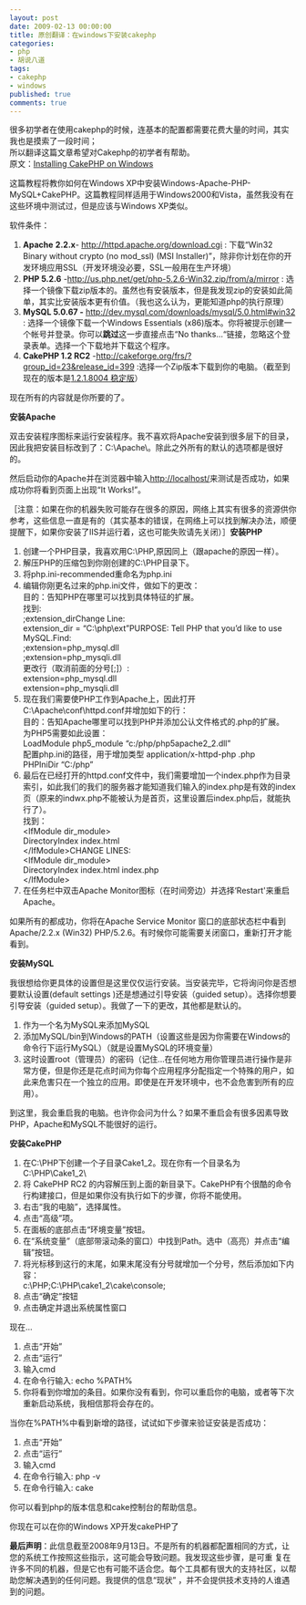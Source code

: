 ```yaml
---
layout: post
date: 2009-02-13 00:00:00
title: 原创翻译：在windows下安装cakephp
categories:
- php
- 胡说八道
tags:
- cakephp
- windows
published: true
comments: true
---
```

<p>很多初学者在使用cakephp的时候，连基本的配置都需要花费大量的时间，其实我也是摸索了一段时间；<br />
所以翻译这篇文章希望对Cakephp的初学者有帮助。<br />
原文：<a href="http://www.keithmedlin.com/2008/09/installing-cakephp-on-windows/" target="_blank">Installing CakePHP on Windows</a>
<div id="content" /></p>

<p>这篇教程将教你如何在Windows XP中安装Windows-Apache-PHP-MySQL+CakePHP。这篇教程同样适用于Windows2000和Vista，虽然我没有在这些环境中测试过，但是应该与Windows XP类似。</p>

<p>软件条件：
<ol>
	<li><strong>Apache</strong> <strong>2.2.x</strong>- <a href="http://httpd.apache.org/download.cgi" target="_blank">http://httpd.apache.org/download.cgi</a> : 下载“Win32 Binary without crypto (no mod_ssl) (MSI Installer)”，除非你计划在你的开发环境应用SSL（开发环境没必要，SSL一般用在生产环境）</li>
	<li><strong>PHP 5.2.6</strong> -<a href="http://us.php.net/get/php-5.2.6-Win32.zip/from/a/mirror" target="_blank">http://us.php.net/get/php-5.2.6-Win32.zip/from/a/mirror</a> : 选择一个镜像下载zip版本的。虽然也有安装版本，但是我发现zip的安装如此简单，其实比安装版本更有价值。（我也这么认为，更能知道php的执行原理）</li>
	<li><strong>MySQL 5.0.67 -</strong> <a href="http://dev.mysql.com/downloads/mysql/5.0.html#win32" target="_blank">http://dev.mysql.com/downloads/mysql/5.0.html#win32</a> : 选择一个镜像下载一个Windows Essentials (x86)版本。你将被提示创建一个帐号并登录。你可以<strong>跳过</strong>这一步直接点击“No thanks…“链接，忽略这个登录表单。选择一个下载地并下载这个程序。</li>
	<li><strong>CakePHP 1.2 RC2</strong> -<a href="http://cakeforge.org/frs/?group_id=23&amp;release_id=399" target="_blank">http://cakeforge.org/frs/?group_id=23&amp;release_id=399</a> :选择一个Zip版本下载到你的电脑。（截至到现在的版本是<a href="http://bakery.cakephp.org/articles/view/release-1-2-1-8004" target="_blank">1.2.1.8004 稳定版</a>）</li>
</ol>
现在所有的内容就是你所要的了。
<div /></p>

<p><strong>安装Apache</strong></p>

<p>双击安装程序图标来运行安装程序。我不喜欢将Apache安装到很多层下的目录，因此我把安装目标改到了：C:\Apache\。除此之外所有的默认的选项都是很好的。</p>

<p>然后启动你的Apache并在浏览器中输入<a href="http://localhost/" target="_blank">http://localhost/</a>来测试是否成功，如果成功你将看到页面上出现“It Works!”。
<div>［注意：如果在你的机器失败可能存在很多的原因，网络上其实有很多的资源供你参考，这些信息一直是有的（其实基本的错误，在网络上可以找到解决办法，顺便提醒下，如果你安装了IIS并运行着，这也可能失败请先关闭）］<strong>安装PHP</strong>
<ol>
	<li>创建一个PHP目录，我喜欢用C:\PHP,原因同上（跟apache的原因一样）。</li>
	<li>解压PHP的压缩包到你刚创建的C:\PHP目录下。</li>
	<li>将php.ini-recommended重命名为php.ini</li>
	<li>编辑你刚更名过来的php.ini文件，做如下的更改：<br />
目的：告知PHP在哪里可以找到具体特征的扩展。<br />
找到:<br />
;extension_dirChange Line:<br />
extension_dir = “C:\php\ext”PURPOSE: Tell PHP that you’d like to use MySQL.Find:<br />
;extension=php_mysql.dll<br />
;extension=php_mysqli.dll<br />
更改行（取消前面的分号[;]）:<br />
extension=php_mysql.dll<br />
extension=php_mysqli.dll</li>
	<li>现在我们需要使PHP工作到Apache上，因此打开C:\Apache\conf\httpd.conf并增加如下的行：<br />
目的：告知Apache哪里可以找到PHP并添加公认文件格式的.php的扩展。<br />
为PHP5需要如此设置：<br />
LoadModule php5_module “c:/php/php5apache2_2.dll”<br />
配置php.ini的路径，用于增加类型 application/x-httpd-php .php<br />
PHPIniDir “C:/php”</li>
	<li>最后在已经打开的httpd.conf文件中，我们需要增加一个index.php作为目录索引，如此我们的我们的服务器才能知道我们输入的index.php是有效的index页（原来的indwx.php不能被认为是首页，这里设置后index.php后，就能执行了）。<br />
找到：<br />
&lt;IfModule dir_module&gt;<br />
DirectoryIndex index.html<br />
&lt;/IfModule&gt;CHANGE LINES:<br />
&lt;IfModule dir_module&gt;<br />
DirectoryIndex index.html index.php<br />
&lt;/IfModule&gt;</li>
	<li>在任务栏中双击Apache Monitor图标（在时间旁边）并选择‘Restart'来重启Apache。</li>
</ol>
如果所有的都成功，你将在Apache Service Monitor 窗口的底部状态栏中看到Apache/2.2.x (Win32) PHP/5.2.6。有时候你可能需要关闭窗口，重新打开才能看到。</div></p>

<p><strong>安装MySQL</strong></p>

<p>我很想给你更具体的设置但是这里仅仅运行安装。当安装完毕，它将询问你是否想要默认设置(default settings )还是想通过引导安装（guided setup）。选择你想要引导安装（guided setup）。我做了一下的更改，其他都是默认的。
<ol>
	<li>作为一个名为MySQL来添加MySQL</li>
	<li>添加MySQL/bin到Windows的PATH（设置这些是因为你需要在Windows的命令行下运行MySQL）（就是设置MySQL的环境变量）</li>
	<li>这时设置root（管理员）的密码（记住…在任何地方用你管理员进行操作是非常方便，但是你还是花点时间为你每个应用程序分配指定一个特殊的用户，如此来危害只在一个独立的应用。即使是在开发环境中，也不会危害到所有的应用）。</li>
</ol>
到这里，我会重启我的电脑。也许你会问为什么？如果不重启会有很多因素导致PHP，Apache和MySQL不能很好的运行。</p>

<p><strong>安装CakePHP</strong>
<ol>
	<li>在C:\PHP下创建一个子目录Cake1_2。现在你有一个目录名为C:\PHP\Cake1_2\</li>
	<li>将 CakePHP RC2 的内容解压到上面的新目录下。CakePHP有个很酷的命令行构建接口，但是如果你没有执行如下的步骤，你将不能使用。</li>
	<li>右击“我的电脑”，选择属性。</li>
	<li>点击“高级”项。</li>
	<li>在面板的底部点击“环境变量”按钮。</li>
	<li>在“系统变量”（底部带滚动条的窗口）中找到Path。选中（高亮）并点击“编辑”按钮。</li>
	<li>将光标移到这行的末尾，如果末尾没有分号就增加一个分号，然后添加如下内容：<br />
c:\PHP;C:\PHP\cake1_2\cake\console;</li>
	<li> 点击“确定”按钮</li>
	<li>点击确定并退出系统属性窗口</li>
</ol>
现在…
<ol>
	<li>点击“开始”</li>
	<li>点击“运行”</li>
	<li>输入cmd</li>
	<li>在命令行输入: echo %PATH%</li>
	<li>你将看到你增加的条目。如果你没有看到，你可以重启你的电脑，或者等下次重新启动系统，我相信那将会存在的。</li>
</ol>
当你在%PATH%中看到新增的路径，试试如下步骤来验证安装是否成功：
<ol>
	<li>点击“开始”</li>
	<li>点击“运行”</li>
	<li>输入cmd</li>
	<li>在命令行输入: php -v</li>
	<li>在命令行输入: cake</li>
</ol>
你可以看到php的版本信息和cake控制台的帮助信息。</p>

<p>你现在可以在你的Windows XP开发cakePHP了</p>

<p><strong>最后声明</strong>：此信息截至2008年9月13日。不是所有的机器都配置相同的方式，让您的系统工作按照这些指示，这可能会导致问题。我发现这些步骤，是可重 复在许多不同的机器，但是它也有可能不适合您。每个工具都有很大的支持社区，以帮助您解决遇到的任何问题。我提供的信息“现状” ，并不会提供技术支持的人谁遇到的问题。</p>
